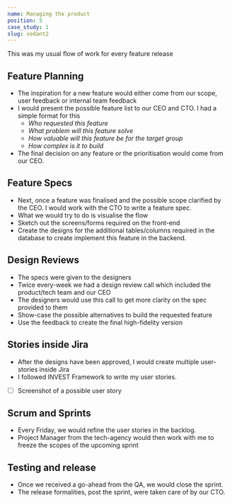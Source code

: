 ```yaml
---
name: Managing the product
position: 5
case_study: 1
slug: vedant2
---
```

This was my usual flow of work for every feature release
## Feature Planning
- The inspiration for a new feature would either come from our scope, user feedback or internal team feedback
- I would present the possible feature list to our CEO and CTO. I had a simple format for this
	- *Who requested this feature*
	- *What problem will this feature solve*
	- *How valuable will this feature be for the target group*
	- *How complex is it to build*
- The final decision on any feature or the prioritisation would come from our CEO.

## Feature Specs 
- Next, once a feature was finalised and the possible scope clarified by the CEO. I would work with the CTO to write a feature spec. 
- What we would try to do is visualise the flow 
- Sketch out the screens/forms required on the front-end
- Create the designs for the additional tables/columns required in the database to create implement this feature in the backend. 

## Design Reviews
- The specs were given to the designers
- Twice every-week we had a design review call which included the product/tech team and our CEO
- The designers would use this call to get more clarity on the spec provided to them
- Show-case the possible alternatives to build the requested feature 
- Use the feedback to create the final high-fidelity version

## Stories inside Jira
- After the designs have been approved, I would create multiple user-stories inside Jira
- I followed INVEST Framework to write my user stories.
- [ ] Screenshot of a possible user story

## Scrum and Sprints
- Every Friday, we would refine the user stories in the backlog. 
- Project Manager from the tech-agency would then work with me to freeze the scopes of the upcoming sprint

## Testing and release
- Once we received a go-ahead from the QA, we would close the sprint. 
- The release formalities, post the sprint, were taken care of by our CTO. 
